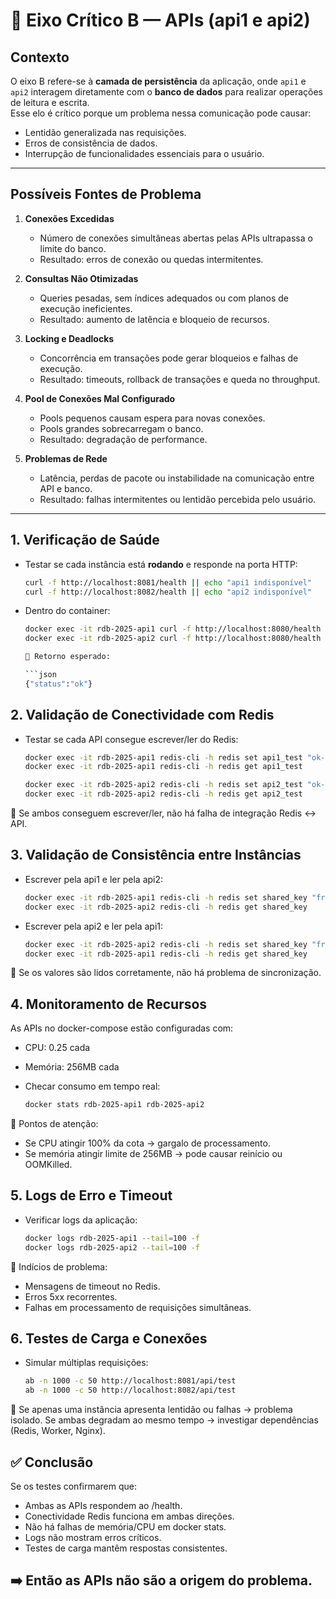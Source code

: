 # 📌 Eixo Crítico B — APIs (api1 e api2)

## Contexto
O eixo B refere-se à **camada de persistência** da aplicação, onde `api1` e `api2` interagem diretamente com o **banco de dados** para realizar operações de leitura e escrita.  
Esse elo é crítico porque um problema nessa comunicação pode causar:
- Lentidão generalizada nas requisições.
- Erros de consistência de dados.
- Interrupção de funcionalidades essenciais para o usuário.

---

## Possíveis Fontes de Problema

1. **Conexões Excedidas**
   - Número de conexões simultâneas abertas pelas APIs ultrapassa o limite do banco.
   - Resultado: erros de conexão ou quedas intermitentes.

2. **Consultas Não Otimizadas**
   - Queries pesadas, sem índices adequados ou com planos de execução ineficientes.
   - Resultado: aumento de latência e bloqueio de recursos.

3. **Locking e Deadlocks**
   - Concorrência em transações pode gerar bloqueios e falhas de execução.
   - Resultado: timeouts, rollback de transações e queda no throughput.

4. **Pool de Conexões Mal Configurado**
   - Pools pequenos causam espera para novas conexões.
   - Pools grandes sobrecarregam o banco.
   - Resultado: degradação de performance.

5. **Problemas de Rede**
   - Latência, perdas de pacote ou instabilidade na comunicação entre API e banco.
   - Resultado: falhas intermitentes ou lentidão percebida pelo usuário.

---

## 1. Verificação de Saúde

- Testar se cada instância está **rodando** e responde na porta HTTP:

  ```bash
  curl -f http://localhost:8081/health || echo "api1 indisponível"
  curl -f http://localhost:8082/health || echo "api2 indisponível"

- Dentro do container:

  ```bash
  docker exec -it rdb-2025-api1 curl -f http://localhost:8080/health
  docker exec -it rdb-2025-api2 curl -f http://localhost:8080/health

  📌 Retorno esperado:

  ```json
  {"status":"ok"}

## 2. Validação de Conectividade com Redis
- Testar se cada API consegue escrever/ler do Redis:

  ```bash
  docker exec -it rdb-2025-api1 redis-cli -h redis set api1_test "ok-api1"
  docker exec -it rdb-2025-api1 redis-cli -h redis get api1_test

  docker exec -it rdb-2025-api2 redis-cli -h redis set api2_test "ok-api2"
  docker exec -it rdb-2025-api2 redis-cli -h redis get api2_test

📌 Se ambos conseguem escrever/ler, não há falha de integração Redis <-> API.

## 3. Validação de Consistência entre Instâncias
- Escrever pela api1 e ler pela api2:

  ```bash
  docker exec -it rdb-2025-api1 redis-cli -h redis set shared_key "from-api1"
  docker exec -it rdb-2025-api2 redis-cli -h redis get shared_key
- Escrever pela api2 e ler pela api1:

  ```bash
  docker exec -it rdb-2025-api2 redis-cli -h redis set shared_key "from-api2"
  docker exec -it rdb-2025-api1 redis-cli -h redis get shared_key

📌 Se os valores são lidos corretamente, não há problema de sincronização.

## 4. Monitoramento de Recursos
As APIs no docker-compose estão configuradas com:

- CPU: 0.25 cada
- Memória: 256MB cada
- Checar consumo em tempo real:

  ```bash
  docker stats rdb-2025-api1 rdb-2025-api2

📌 Pontos de atenção:

- Se CPU atingir 100% da cota → gargalo de processamento.
- Se memória atingir limite de 256MB → pode causar reinício ou OOMKilled.

## 5. Logs de Erro e Timeout
- Verificar logs da aplicação:

  ```bash
  docker logs rdb-2025-api1 --tail=100 -f
  docker logs rdb-2025-api2 --tail=100 -f

📌 Indícios de problema:

- Mensagens de timeout no Redis.
- Erros 5xx recorrentes.
- Falhas em processamento de requisições simultâneas.

## 6. Testes de Carga e Conexões
- Simular múltiplas requisições:

  ```bash
  ab -n 1000 -c 50 http://localhost:8081/api/test
  ab -n 1000 -c 50 http://localhost:8082/api/test
  
📌 Se apenas uma instância apresenta lentidão ou falhas → problema isolado.
Se ambas degradam ao mesmo tempo → investigar dependências (Redis, Worker, Nginx).

## ✅ Conclusão
Se os testes confirmarem que:
- Ambas as APIs respondem ao /health.
- Conectividade Redis funciona em ambas direções.
- Não há falhas de memória/CPU em docker stats.
- Logs não mostram erros críticos.
- Testes de carga mantêm respostas consistentes.

## ➡️ Então as APIs não são a origem do problema.